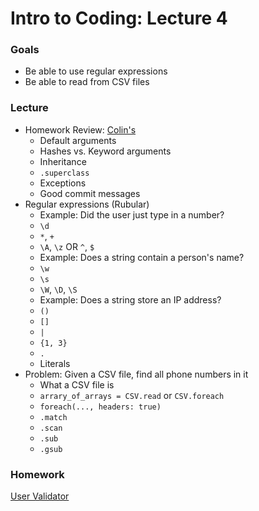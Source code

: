 # Intro to Coding: Lecture 4

### Goals

* Be able to use regular expressions
* Be able to read from CSV files

### Lecture

* Homework Review: [Colin's](https://github.com/cmfeeney/currency)
  * Default arguments
  * Hashes vs. Keyword arguments
  * Inheritance
  * `.superclass`
  * Exceptions
  * Good commit messages
* Regular expressions (Rubular)
  * Example: Did the user just type in a number?
  * `\d`
  * `*`, `+`
  * `\A`, `\z` OR `^`, `$`
  * Example: Does a string contain a person's name?
  * `\w`
  * `\s`
  * `\W`, `\D`, `\S`
  * Example: Does a string store an IP address?
  * `()`
  * `[]`
  * `|`
  * `{1, 3}`
  * `.`
  * Literals
* Problem: Given a CSV file, find all phone numbers in it
  * What a CSV file is
  * `arrary_of_arrays = CSV.read` or `CSV.foreach`
  * `foreach(..., headers: true)`
  * `.match`
  * `.scan`
  * `.sub`
  * `.gsub`

### Homework

[User Validator](homework.md)
